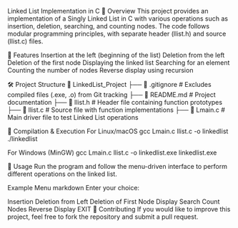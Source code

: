 Linked List Implementation in C
📌 Overview
This project provides an implementation of a Singly Linked List in C with various operations such as insertion, deletion, searching, and counting nodes. The code follows modular programming principles, with separate header (llist.h) and source (llist.c) files.

🚀 Features
Insertion at the left (beginning of the list)
Deletion from the left
Deletion of the first node
Displaying the linked list
Searching for an element
Counting the number of nodes
Reverse display using recursion

🛠 Project Structure
📂 LinkedList_Project
├── 📄 .gitignore # Excludes compiled files (.exe, .o) from Git tracking 
├── 📄 README.md # Project documentation 
├── 📄 llist.h # Header file containing function prototypes 
├── 📄 llist.c # Source file with function implementations 
├── 📄 Lmain.c # Main driver file to test Linked List operations 

🔧 Compilation & Execution For Linux/macOS
gcc Lmain.c llist.c -o linkedlist
./linkedlist

For Windows (MinGW) gcc Lmain.c llist.c -o linkedlist.exe 
linkedlist.exe

📝 Usage Run the program and follow the menu-driven interface to perform different operations on the linked list.

Example Menu markdown Enter your choice:

Insertion
Deletion from Left
Deletion of First Node
Display
Search
Count Nodes
Reverse Display
EXIT
📌 Contributing If you would like to improve this project, feel free to fork the repository and submit a pull request.
